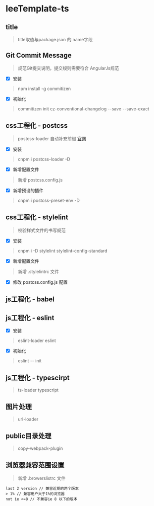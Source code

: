# leeTemplate-ts

## title
>  title取值与package.json 的 name字段

## Git Commit Message
> 规范Git提交说明，提交规则需要符合 AngularJs规范
- [x] 安装
> npm install -g commitizen
- [x] 初始化
> commitizen init cz-conventional-changelog --save --save-exact
## css工程化 - postcss
>  postcss-loader 自动补充前缀 [官网](https://www.postcss.com.cn/)
 - [x]  安装 
 > cnpm i postcss-loader -D 
 - [x] 新增配置文件
 > 新增 postcss.config.js
 - [x] 新增预设的插件
 > cnpm i postcss-preset-env -D

## css工程化 - stylelint

> 校验样式文件的书写规范
- [x] 安装 
> cnpm i -D stylelint stylelint-config-standard
- [x] 新增配置文件
> 新增 .stylelintrc 文件
- [x] 修改 postcss.config.js 配置

## js工程化  - babel

## js工程化  - eslint
 - [x] 安装 
 > eslint-loader eslint
 - [x] 初始化 
 > eslint -- init

## js工程化  - typescirpt
> ts-loader typescript
## 图片处理 
> url-loader

## public目录处理 
> copy-webpack-plugin
## 浏览器兼容范围设置 
> 新增 .browerslistrc 文件
```
last 2 version // 兼容近期的两个版本
> 1% // 兼容用户大于1%的浏览器
not ie <=8 // 不兼容ie 8 以下的版本
````
